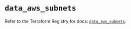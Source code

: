 # `data_aws_subnets`

Refer to the Terraform Registry for docs: [`data_aws_subnets`](https://registry.terraform.io/providers/hashicorp/aws/6.14.0/docs/data-sources/subnets).
